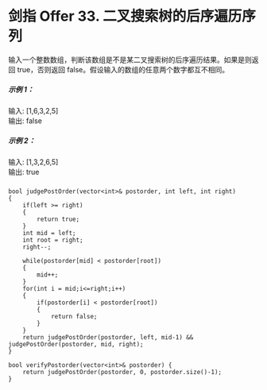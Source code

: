 # 剑指 Offer 33. 二叉搜索树的后序遍历序列
输入一个整数数组，判断该数组是不是某二叉搜索树的后序遍历结果。如果是则返回 true，否则返回 false。假设输入的数组的任意两个数字都互不相同。

##### 示例 1：

输入: [1,6,3,2,5]  
输出: false  
##### 示例 2：

输入: [1,3,2,6,5]  
输出: true  

### 
```
bool judgePostOrder(vector<int>& postorder, int left, int right)
{
    if(left >= right)
    {
        return true;
    }
    int mid = left;
    int root = right;
    right--;

    while(postorder[mid] < postorder[root])
    {
        mid++;
    }
    for(int i = mid;i<=right;i++)
    {
        if(postorder[i] < postorder[root])
        {
            return false;
        }
    }
    return judgePostOrder(postorder, left, mid-1) && judgePostOrder(postorder, mid, right);
}

bool verifyPostorder(vector<int>& postorder) {
    return judgePostOrder(postorder, 0, postorder.size()-1);
}
```